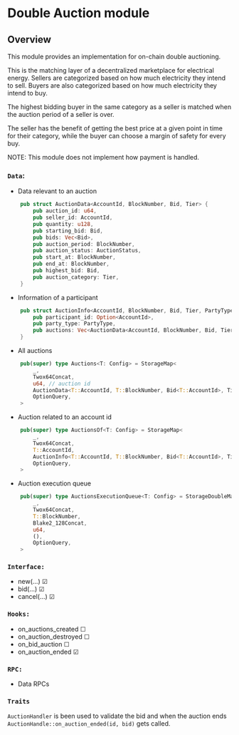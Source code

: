 # Double Auction module

## Overview

This module provides an implementation for on-chain double auctioning.

This is the matching layer of a decentralized marketplace for electrical energy.
Sellers are categorized based on how much electricity they intend to sell.
Buyers are also categorized based on how much electricity they intend to buy.

The highest bidding buyer in the same category as a seller is matched
when the auction period of a seller is over.

The seller has the benefit of getting the best price at a given point in time for their category,
while the buyer can choose a margin of safety for every buy.

NOTE: This module does not implement how payment is handled.

### `Data`:  

- Data relevant to an auction
```rust
    pub struct AuctionData<AccountId, BlockNumber, Bid, Tier> {
        pub auction_id: u64,
        pub seller_id: AccountId,
        pub quantity: u128,
        pub starting_bid: Bid,
        pub bids: Vec<Bid>,
        pub auction_period: BlockNumber,
        pub auction_status: AuctionStatus,
        pub start_at: BlockNumber,
        pub end_at: BlockNumber,
        pub highest_bid: Bid,
        pub auction_category: Tier,
    }
```

- Information of a participant
```rust
    pub struct AuctionInfo<AccountId, BlockNumber, Bid, Tier, PartyType> {
        pub participant_id: Option<AccountId>,
        pub party_type: PartyType,
        pub auctions: Vec<AuctionData<AccountId, BlockNumber, Bid, Tier>>, // Maximum length of 5
    }
```

- All auctions
```rust
    pub(super) type Auctions<T: Config> = StorageMap<
        _,
        Twox64Concat,
        u64, // auction id
        AuctionData<T::AccountId, T::BlockNumber, Bid<T::AccountId>, Tier>,
        OptionQuery,
    >
```

- Auction related to an account id 
```rust
    pub(super) type AuctionsOf<T: Config> = StorageMap<
        _,
        Twox64Concat,
        T::AccountId,
        AuctionInfo<T::AccountId, T::BlockNumber, Bid<T::AccountId>, Tier, PartyType>,
        OptionQuery,
    >
```

- Auction execution queue
```rust
    pub(super) type AuctionsExecutionQueue<T: Config> = StorageDoubleMap<
        _,
        Twox64Concat,
        T::BlockNumber,
        Blake2_128Concat,
        u64,
        (),
        OptionQuery,
    >
```

### `Interface:`
- new(...) &#9745;
- bid(...) &#9745;
- cancel(...) &#9745;

### `Hooks:`
- on_auctions_created &#9744;
- on_auction_destroyed &#9744;
- on_bid_auction &#9744;
- on_auction_ended &#9745;

### `RPC:` 
- Data RPCs


### `Traits` 
`AuctionHandler` is been used to validate the bid and when the auction ends `AuctionHandle::on_auction_ended(id, bid)` gets called.
